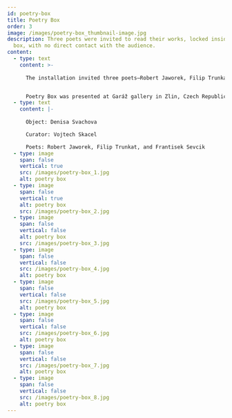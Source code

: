 ```yaml
---
id: poetry-box
title: Poetry Box
order: 3
image: /images/poetry-box_thumbnail-image.jpg
description: Three poets were invited to read their works, locked inside the
  box, with no direct contact with the audience.
content:
  - type: text
    content: >-
      
      The installation invited three poets—Robert Jaworek, Filip Trunkat, and František Sevcik—to read their poems locked in the box, without direct contact with the audience. Isolated inside the mirrored space, the poets had no way of knowing the audience's reactions, devoid of the usual feedback from eye contact or visible cues.


      Poetry Box was presented at Garáž gallery in Zlin, Czech Republic in 2014.
  - type: text
    content: |-
      
      Object: Denisa Svachova

      Curator: Vojtech Skacel

      Poets: Robert Jaworek, Filip Trunkat, and Frantisek Sevcik
  - type: image
    span: false
    vertical: true
    src: /images/poetry-box_1.jpg
    alt: poetry box
  - type: image
    span: false
    vertical: true
    alt: poetry box
    src: /images/poetry-box_2.jpg
  - type: image
    span: false
    vertical: false
    alt: poetry box
    src: /images/poetry-box_3.jpg
  - type: image
    span: false
    vertical: false
    src: /images/poetry-box_4.jpg
    alt: poetry box
  - type: image
    span: false
    vertical: false
    src: /images/poetry-box_5.jpg
    alt: poetry box
  - type: image
    span: false
    vertical: false
    src: /images/poetry-box_6.jpg
    alt: poetry box
  - type: image
    span: false
    vertical: false
    src: /images/poetry-box_7.jpg
    alt: poetry box
  - type: image
    span: false
    vertical: false
    src: /images/poetry-box_8.jpg
    alt: poetry box
---
```

